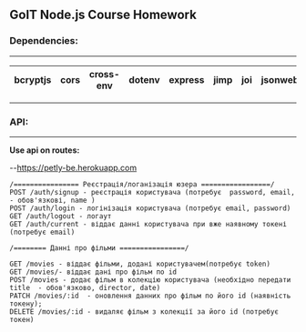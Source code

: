 ## GoIT Node.js Course Homework

### Dependencies:

---

| bcryptjs | cors | cross-env | dotenv | express | jimp | joi | jsonwebtoken | mongoose | http-errors |
| -------- | ---- | --------- | ------ | ------- | ---- | --- | ------------ | -------- | ----------- |

---



### API:

---

**Use api on routes:**

--https://petly-be.herokuapp.com

```
/================ Реєстрація/логанізація юзера =================/
POST /auth/signup - реєстрація користувача (потребує  password, email, - обов'язкові, name )
POST /auth/login - логінізація користувача (потребує email, password)
GET /auth/logout - логаут
GET /auth/current - віддає данні користувача при вже наявному токені (потребує email)

/======== Данні про фільми ================/

GET /movies - віддає фільми, додані користувачем(потребує token)
GET /movies/- віддає дані про фільм по id
POST /movies - додає фільм в колекцію користувача (необхідно передати title  - обов'язково, director, date)
PATCH /movies/:id  - оновлення данних про фільм по його id (наявність токену);
DELETE /movies/:id - видаляє фільм з колекції за його id (потребує токен)

